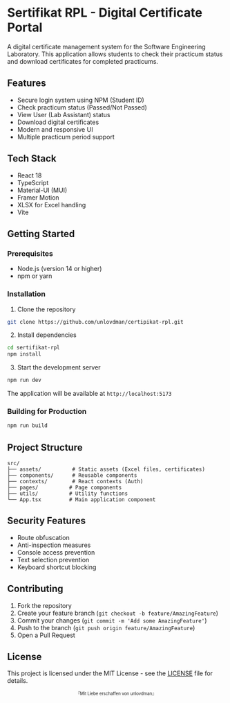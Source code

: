 # Sertifikat RPL - Digital Certificate Portal

A digital certificate management system for the Software Engineering Laboratory. This application allows students to check their practicum status and download certificates for completed practicums.

## Features

- Secure login system using NPM (Student ID)
- Check practicum status (Passed/Not Passed)
- View User (Lab Assistant) status
- Download digital certificates
- Modern and responsive UI
- Multiple practicum period support

## Tech Stack

- React 18
- TypeScript
- Material-UI (MUI)
- Framer Motion
- XLSX for Excel handling
- Vite

## Getting Started

### Prerequisites

- Node.js (version 14 or higher)
- npm or yarn

### Installation

1. Clone the repository

```bash
git clone https://github.com/unlovdman/certipikat-rpl.git
```

2. Install dependencies

```bash
cd sertifikat-rpl
npm install
```

3. Start the development server

```bash
npm run dev
```

The application will be available at `http://localhost:5173`

### Building for Production

```bash
npm run build
```

## Project Structure

```
src/
├── assets/          # Static assets (Excel files, certificates)
├── components/      # Reusable components
├── contexts/        # React contexts (Auth)
├── pages/          # Page components
├── utils/          # Utility functions
└── App.tsx         # Main application component
```

## Security Features

- Route obfuscation
- Anti-inspection measures
- Console access prevention
- Text selection prevention
- Keyboard shortcut blocking

## Contributing

1. Fork the repository
2. Create your feature branch (`git checkout -b feature/AmazingFeature`)
3. Commit your changes (`git commit -m 'Add some AmazingFeature'`)
4. Push to the branch (`git push origin feature/AmazingFeature`)
5. Open a Pull Request

## License

This project is licensed under the MIT License - see the [LICENSE](LICENSE) file for details.

<div align="center">
<sub><sup>『Mit Liebe erschaffen von unlovdman』</sup></sub>
</div>
